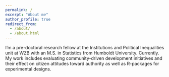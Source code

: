 ```yaml
---
permalink: /
excerpt: "About me"
author_profile: true
redirect_from: 
  - /about/
  - /about.html
---
```


I’m a pre-doctoral research fellow at the Institutions and Political Inequalities unit at WZB with an M.S. in Statistics from Humboldt University. Currently. My work includes evaluating community-driven development initiatives and their effect on citizen attitudes toward authority as well as R-packages for experimental designs.
